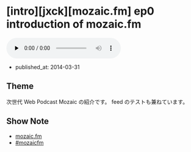 # [intro][jxck][mozaic.fm] ep0 introduction of mozaic.fm

<audio preload="none" src="https://files.mozaic.fm/mozaic-ep0.mp3" controls></audio>

<ul class=info>
  <li>published_at: <time datetime=2014-03-31>2014-03-31</time>
</ul>


## Theme

次世代 Web Podcast Mozaic の紹介です。 feed のテストも兼ねています。


## Show Note

- [mozaic.fm](https://mozaic.fm)
- [#mozaicfm](https://twitter.com/search?q=mozaicfm&src=hash)
